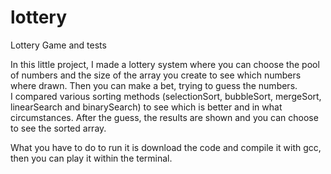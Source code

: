 # lottery
Lottery Game and tests

In this little project, I made a lottery system where you can choose the pool of numbers and the size of the array you create to see which numbers where drawn. Then you can make a bet, trying to guess the numbers.\
I compared various sorting methods (selectionSort, bubbleSort, mergeSort, linearSearch and binarySearch) to see which is better and in what circumstances. After the guess, the results are shown and you can choose to see the sorted array.

What you have to do to run it is download the code and compile it with gcc, then you can play it within the terminal.
